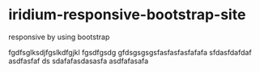 # iridium-responsive-bootstrap-site
responsive by using bootstrap

fgdfsglksdjfgslkdfgjkl
fgsdfgsdg
gfdsgsgsgsfasfasfasfafafa
sfdasfdafdaf
asdfasfaf
ds
sdafafasdasasfa
asdfafasafa
